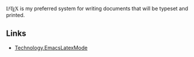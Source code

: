 <div id="wikitext">

<span id="excerpt"></span> <span class="texhtml"
style="font-family:cmr10, LMRoman10-Regular, Times, serif;">L<span
style="text-transform: uppercase; font-size: 70%; margin-left: -0.36em; vertical-align: 0.3em; line-height: 0; margin-right: -0.15em;">a</span>T<span
style="text-transform: uppercase; margin-left: -0.1667em; vertical-align: -0.5ex; line-height: 0; margin-right: -0.125em;">e</span>X</span>
is my preferred system for writing documents that will be typeset and
printed. <span id="excerptend"></span>

<div class="vspace">

</div>

Links
-----

-   [Technology.EmacsLatexMode](http://wiki.tamouse.org?n=Technology.EmacsLatexMode?action=print)

<div class="vspace">

</div>

<div style="display: none;">

Summary:The word processing environment of the Gods.
Parent:(Technology.)Tools <span
class="wikiword">[IncludeMe](http://wiki.tamouse.org?n=Technology.IncludeMe?action=edit)[?](http://wiki.tamouse.org?n=Technology.IncludeMe?action=edit)</span>:[Tools](http://wiki.tamouse.org?n=Technology.Tools?action=print)
Categories:[Links](http://wiki.tamouse.org?n=Category.Links) Tags:
latex, tools, word processing, typesetting

</div>

</div>
